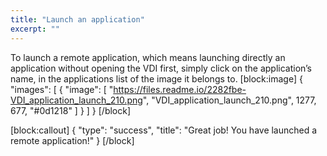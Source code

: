 ```yaml
---
title: "Launch an application"
excerpt: ""
---
```

To launch a remote application, which means launching directly an application without opening the VDI first, simply click on the application’s name, in the applications list of the image it belongs to. 
[block:image]
{
  "images": [
    {
      "image": [
        "https://files.readme.io/2282fbe-VDI_application_launch_210.png",
        "VDI_application_launch_210.png",
        1277,
        677,
        "#0d1218"
      ]
    }
  ]
}
[/block]

[block:callout]
{
  "type": "success",
  "title": "Great job! You have launched a remote application!"
}
[/block]